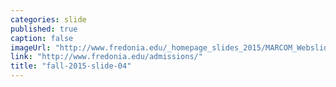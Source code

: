 ```yaml
---
categories: slide
published: true
caption: false
imageUrl: "http://www.fredonia.edu/_homepage_slides_2015/MARCOM_Webslides_2015-4.jpg"
link: "http://www.fredonia.edu/admissions/"
title: "fall-2015-slide-04"
---
```



